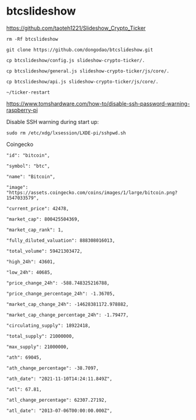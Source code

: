 # btcslideshow
https://github.com/taoteh1221/Slideshow_Crypto_Ticker

    rm -Rf btcslideshow
    
    git clone https://github.com/dongodao/btcslideshow.git
    
    cp btcslideshow/config.js slideshow-crypto-ticker/.
    
    cp btcslideshow/general.js slideshow-crypto-ticker/js/core/.
    
    cp btcslideshow/api.js slideshow-crypto-ticker/js/core/.
    
    ~/ticker-restart


https://www.tomshardware.com/how-to/disable-ssh-password-warning-raspberry-pi

Disable SSH warning during start up: 	
    
    sudo rm /etc/xdg/lxsession/LXDE-pi/sshpwd.sh

Coingecko
   
    "id": "bitcoin",
    
    "symbol": "btc",
    
    "name": "Bitcoin",
    
    "image": "https://assets.coingecko.com/coins/images/1/large/bitcoin.png?1547033579",
    
    "current_price": 42478,
    
    "market_cap": 800425504369,
    
    "market_cap_rank": 1,
    
    "fully_diluted_valuation": 888308016013,
    
    "total_volume": 59421303472,
    
    "high_24h": 43601,
    
    "low_24h": 40685,
    
    "price_change_24h": -588.748325216788,
    
    "price_change_percentage_24h": -1.36705,
    
    "market_cap_change_24h": -14628381172.978882,
    
    "market_cap_change_percentage_24h": -1.79477,
    
    "circulating_supply": 18922418,
    
    "total_supply": 21000000,
    
    "max_supply": 21000000,
    
    "ath": 69045,
    
    "ath_change_percentage": -38.7097,
    
    "ath_date": "2021-11-10T14:24:11.849Z",
    
    "atl": 67.81,
    
    "atl_change_percentage": 62307.27192,
    
    "atl_date": "2013-07-06T00:00:00.000Z",
    
